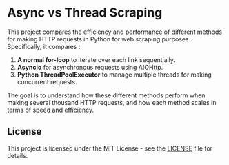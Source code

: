 # Async vs Thread Scraping

This project compares the efficiency and performance of different methods for making HTTP requests in Python for web scraping purposes. Specifically, it compares :

1. **A normal for-loop** to iterate over each link sequentially.
2. **Asyncio** for asynchronous requests using AIOHttp.
3. **Python ThreadPoolExecutor** to manage multiple threads for making concurrent requests.

The goal is to understand how these different methods perform when making several thousand HTTP requests, and how each method scales in terms of speed and efficiency.

## License

This project is licensed under the MIT License - see the [LICENSE](LICENSE) file for details.

